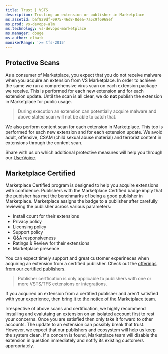 ```yaml
---
title: Trust | VSTS
description: Trusting an extension or publisher in Marketplace 
ms.assetid: baf829df-0975-46d8-8dea-7a5c9f6968ef
ms.prod: vs-devops-alm
ms.technology: vs-devops-marketplace
ms.manager: douge
ms.author: elbatk
monikerRange: '>= tfs-2015'
---
```


## Protective Scans
As a consumer of Marketplace, you expect that you do not receive malware when you acquire an extension from VS Marketplace. In order to achieve the same we run a comprehensive virus scan on each extension package we receive. This is performed for each new extension and for each extension update. Until the scan is all clear, we do **not** publish the extension in Marketplace for public usage.
> During execution an extension can potentially acquire malware and above stated scan will not be able to catch that. 

We also perform content scan for each extension in Marketplace. This too is performed for each new extension and for each extension update. We avoid adult, offensive, CSAM (child sexual abuse material) and terrorist content in extensions through the content scan.

Share with us on which additional protective measures will help you through our [UserVoice](https://visualstudio.uservoice.com/forums/331878-visual-studio-marketplace).


## Marketplace Certified
Marketplace Certified program is designed to help you acquire extensions with confidence. Publishers with the Marketplace Certified badge imply that the pubisher has met the benchmarks of being a good publisher in Marketplace. Marketplace assigns the badge to a publisher after carefully reviewing the publisher across various parameters:
* Install count for their extensions
* Privacy policy
* Licensing policy
* Support policy
* Q&A responsiveness
* Ratings & Review for their extensions
* Marketplace presence

You can expect timely support and great customer experineces when acquiring an extension from a certified publisher. Check out the [offerings from our certified publishers](https://marketplace.visualstudio.com/search?target=VSTS&category=All%20categories&sortBy=Downloads).

> Publisher certfication is only applicable to publishers with one or more VSTS/TFS extensions or integrations.

If you acquired an extension from a certified publisher and aren't satisfied with your experience, then [bring it to the notice of the Marketplace team](https://docs.microsoft.com/en-us/vsts/marketplace/marketplace-billing-qa).

Irrespective of above scans and certification, we highly recommend installing and evalutaing an extension on an isolated account first to rest your concerns. Once you are satisfied then only take it forward to other accounts. The update to an extension can possibly break that trust. However, we expect that our publishers and ecosystem will help us keep the system clean. If a concern is found, Marketplace team will disable the extension in question immediately and notify its existing customers appropriately.